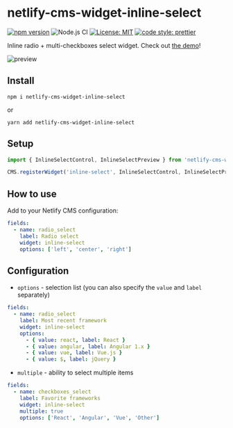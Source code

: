 # netlify-cms-widget-inline-select

[![npm version][version-badge]][version]
![Node.js CI](https://github.com/karolis-sh/netlify-cms-widget-inline-select/workflows/Node.js%20CI/badge.svg)
[![License: MIT][license-badge]][license]
[![code style: prettier][code-style-badge]][code-style]

Inline radio + multi-checkboxes select widget. Check out [the demo](https://netlify-cms-widget-inline-select.netlify.com/demo)!

![preview](docs/preview.png)

## Install

```shell
npm i netlify-cms-widget-inline-select
```

or

```shell
yarn add netlify-cms-widget-inline-select
```

## Setup

```js
import { InlineSelectControl, InlineSelectPreview } from 'netlify-cms-widget-inline-select';

CMS.registerWidget('inline-select', InlineSelectControl, InlineSelectPreview);
```

## How to use

Add to your Netlify CMS configuration:

```yaml
fields:
  - name: radio_select
    label: Radio select
    widget: inline-select
    options: ['left', 'center', 'right']
```

## Configuration

- `options` - selection list (you can also specify the `value` and `label` separately)

```yaml
fields:
  - name: radio_select
    label: Most recent framework
    widget: inline-select
    options:
      - { value: react, label: React }
      - { value: angular, label: Angular 1.x }
      - { value: vue, label: Vue.js }
      - { value: $, label: jQuery }
```

- `multiple` - ability to select multiple items

```yaml
fields:
  - name: checkboxes_select
    label: Favorite frameworks
    widget: inline-select
    multiple: true
    options: ['React', 'Angular', 'Vue', 'Other']
```

[version-badge]: https://badge.fury.io/js/netlify-cms-widget-inline-select.svg
[version]: https://www.npmjs.com/package/netlify-cms-widget-inline-select
[license-badge]: https://img.shields.io/badge/License-MIT-yellow.svg
[license]: https://opensource.org/licenses/MIT
[code-style-badge]: https://img.shields.io/badge/code_style-prettier-ff69b4.svg
[code-style]: https://github.com/prettier/prettier
[unpkg-bundle]: https://unpkg.com/netlify-cms-widget-inline-select/lib/
